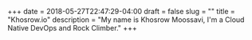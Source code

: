 +++
date = 2018-05-27T22:47:29-04:00
draft = false
slug = ""
title = "Khosrow.io"
description = "My name is Khosrow Moossavi, I'm a Cloud Native DevOps and Rock Climber."
+++
